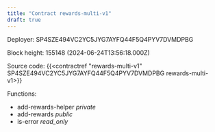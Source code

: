 ```yaml
---
title: "Contract rewards-multi-v1"
draft: true
---
```

Deployer: SP4SZE494VC2YC5JYG7AYFQ44F5Q4PYV7DVMDPBG


 



Block height: 155148 (2024-06-24T13:56:18.000Z)

Source code: {{<contractref "rewards-multi-v1" SP4SZE494VC2YC5JYG7AYFQ44F5Q4PYV7DVMDPBG rewards-multi-v1>}}

Functions:

* add-rewards-helper _private_
* add-rewards _public_
* is-error _read_only_
